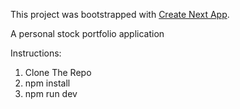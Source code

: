 This project was bootstrapped with [Create Next App](https://github.com/segmentio/create-next-app).

A personal stock portfolio application

Instructions:
1. Clone The Repo
2. npm install
3. npm run dev